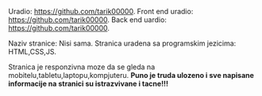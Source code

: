 Uradio: https://github.com/tarik00000.
Front end uradio: https://github.com/tarik00000.
Back end uardio: https://github.com/tarik00000.

Naziv stranice: Nisi sama.
Stranica uradena sa programskim jezicima: HTML,CSS,JS.

Stranica je responzivna moze da se gleda na mobitelu,tabletu,laptopu,kompjuteru.
**Puno je truda ulozeno i sve napisane informacije na stranici su istrazvivane i tacne!!!**



